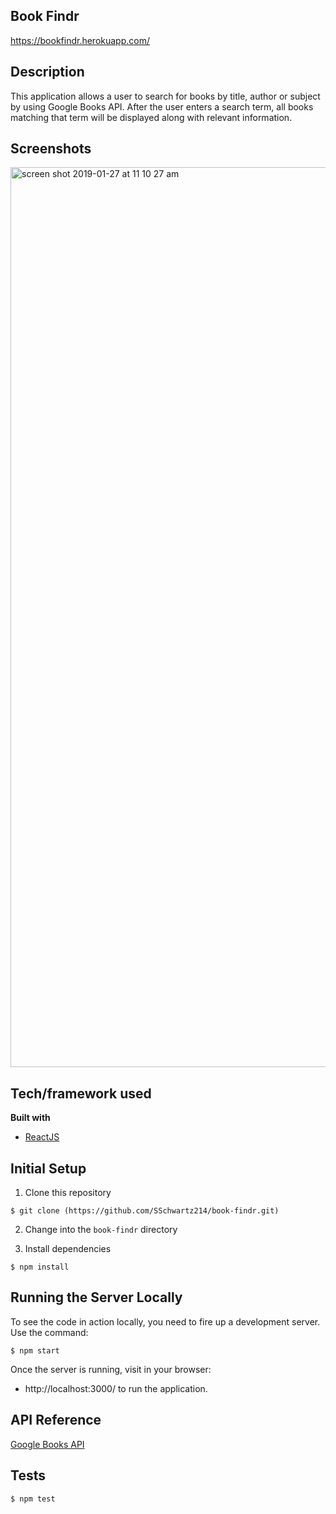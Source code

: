 ## Book Findr

https://bookfindr.herokuapp.com/

## Description

This application allows a user to search for books by title, author or subject by using Google Books API.  After the user enters a search term, all books matching that term will be displayed along with relevant information.
 
## Screenshots

<img width="1440" alt="screen shot 2019-01-27 at 11 10 27 am" src="https://user-images.githubusercontent.com/30695131/51803543-5ca51300-2224-11e9-9c83-29e8797e32dc.png">

## Tech/framework used

<b>Built with</b>
- [ReactJS](https://reactjs.org/)

## Initial Setup

1. Clone this repository 

  ```shell
 $ git clone (https://github.com/SSchwartz214/book-findr.git)
  ```
  
2. Change into the `book-findr` directory

3. Install dependencies

  ```shell
  $ npm install
  ```

## Running the Server Locally

To see the code in action locally, you need to fire up a development server. Use the command:

```shell
$ npm start
```

Once the server is running, visit in your browser:

* http://localhost:3000/ to run the application.


## API Reference

[Google Books API](https://developers.google.com/books/)

## Tests

```shell
$ npm test
```
